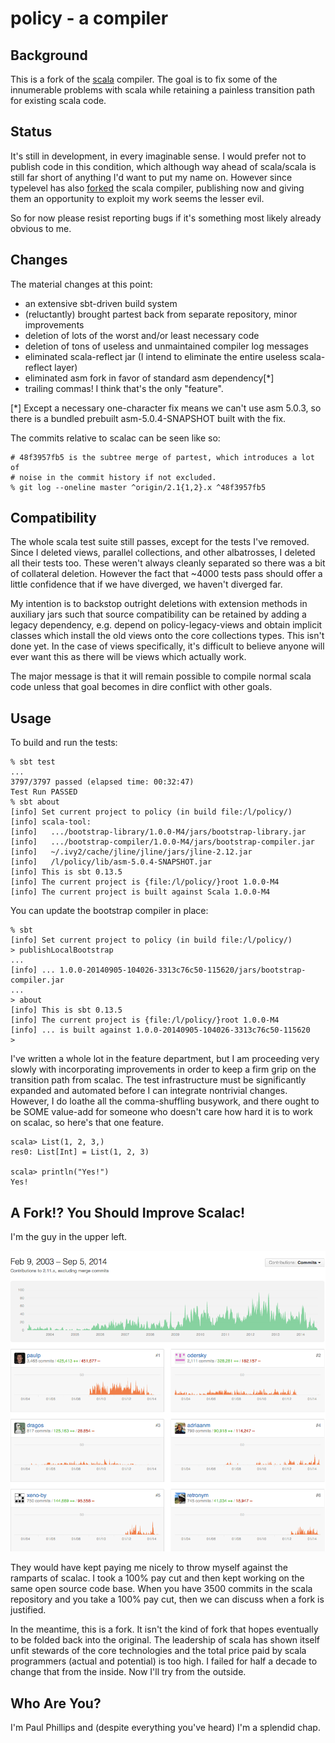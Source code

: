 policy - a compiler
===================

Background
----------

This is a fork of the [scala](https://github.com/scala/scala) compiler. The goal is to fix some of the innumerable problems with scala while retaining a painless transition path for existing scala code.

Status
------

It's still in development, in every imaginable sense. I would prefer not to publish code in this condition, which although way ahead of scala/scala is still far short of anything I'd want to put my name on. However since typelevel has also [forked](https://github.com/typelevel/scala) the scala compiler, publishing now and giving them an opportunity to exploit my work seems the lesser evil.

So for now please resist reporting bugs if it's something most likely already obvious to me.

Changes
-------

The material changes at this point:

 - an extensive sbt-driven build system
 - (reluctantly) brought partest back from separate repository, minor improvements
 - deletion of lots of the worst and/or least necessary code
 - deletion of tons of useless and unmaintained compiler log messages
 - eliminated scala-reflect jar (I intend to eliminate the entire useless scala-reflect layer)
 - eliminated asm fork in favor of standard asm dependency[*]
 - trailing commas! I think that's the only "feature".

[*] Except a necessary one-character fix means we can't use asm 5.0.3, so there is a bundled prebuilt asm-5.0.4-SNAPSHOT built with the fix.

The commits relative to scalac can be seen like so:
```
# 48f3957fb5 is the subtree merge of partest, which introduces a lot of
# noise in the commit history if not excluded.
% git log --oneline master ^origin/2.1{1,2}.x ^48f3957fb5
```

Compatibility
-------------

The whole scala test suite still passes, except for the tests I've removed. Since I deleted views, parallel collections, and other albatrosses, I deleted all their tests too. These weren't always cleanly separated so there was a bit of collateral deletion. However the fact that ~4000 tests pass should offer a little confidence that if we have diverged, we haven't diverged far.

My intention is to backstop outright deletions with extension methods in auxiliary jars such that source compatibility can be retained by adding a legacy dependency, e.g. depend on policy-legacy-views and obtain implicit classes which install the old views onto the core collections types. This isn't done yet. In the case of views specifically, it's difficult to believe anyone will ever want this as there will be views which actually work.

The major message is that it will remain possible to compile normal scala code unless that goal becomes in dire conflict with other goals.

Usage
-----

To build and run the tests:

```
% sbt test
...
3797/3797 passed (elapsed time: 00:32:47)
Test Run PASSED
% sbt about
[info] Set current project to policy (in build file:/l/policy/)
[info] scala-tool:
[info]   .../bootstrap-library/1.0.0-M4/jars/bootstrap-library.jar
[info]   .../bootstrap-compiler/1.0.0-M4/jars/bootstrap-compiler.jar
[info]   ~/.ivy2/cache/jline/jline/jars/jline-2.12.jar
[info]   /l/policy/lib/asm-5.0.4-SNAPSHOT.jar
[info] This is sbt 0.13.5
[info] The current project is {file:/l/policy/}root 1.0.0-M4
[info] The current project is built against Scala 1.0.0-M4
```

You can update the bootstrap compiler in place:

```
% sbt
[info] Set current project to policy (in build file:/l/policy/)
> publishLocalBootstrap
...
[info] ... 1.0.0-20140905-104026-3313c76c50-115620/jars/bootstrap-compiler.jar
...
> about
[info] This is sbt 0.13.5
[info] The current project is {file:/l/policy/}root 1.0.0-M4
[info] ... is built against 1.0.0-20140905-104026-3313c76c50-115620
>
```

I've written a whole lot in the feature department, but I am proceeding very slowly with incorporating improvements in order to keep a firm grip on the transition path from scalac. The test infrastructure must be significantly expanded and automated before I can integrate nontrivial changes. However, I do loathe all the comma-shuffling busywork, and there ought to be SOME value-add for someone who doesn't care how hard it is to work on scalac, so here's that one feature.
```
scala> List(1, 2, 3,)
res0: List[Int] = List(1, 2, 3)

scala> println("Yes!")
Yes!
```

A Fork!? You Should Improve Scalac!
-----------------------------------

I'm the guy in the upper left.

![scala commit graph](doc/commits.png)

They would have kept paying me nicely to throw myself against the ramparts of scalac. I took a 100% pay cut and then kept working on the same open source code base. When you have 3500 commits in the scala repository and you take a 100% pay cut, then we can discuss when a fork is justified.

In the meantime, this is a fork. It isn't the kind of fork that hopes eventually to be folded back into the original. The leadership of scala has shown itself unfit stewards of the core technologies and the total price paid by scala programmers (actual and potential) is too high. I failed for half a decade to change that from the inside. Now I'll try from the outside.

Who Are You?
------------

I'm Paul Phillips and (despite everything you've heard) I'm a splendid chap.
